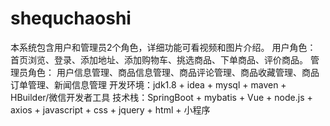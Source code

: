 # shequchaoshi
本系统包含用户和管理员2个角色，详细功能可看视频和图片介绍。 用户角色： 首页浏览、登录、添加地址、添加购物车、挑选商品、下单商品、评价商品。 管理员角色： 用户信息管理、商品信息管理、商品评论管理、商品收藏管理、商品订单管理、新闻信息管理  开发环境：jdk1.8 + idea + mysql + maven + ‌HBuilder/微信开发者工具 技术栈：SpringBoot + mybatis + Vue + node.js + axios + javascript + css + jquery + html + 小程序
